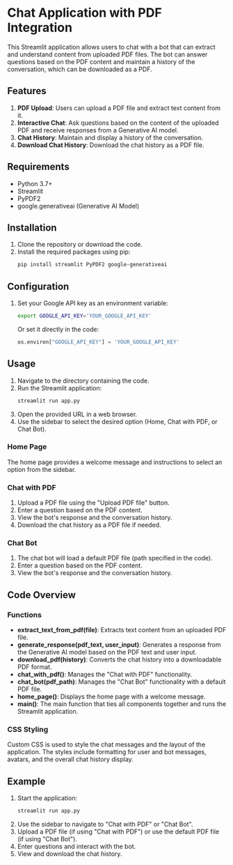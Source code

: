# Chat Application with PDF Integration

This Streamlit application allows users to chat with a bot that can extract and understand content from uploaded PDF files. The bot can answer questions based on the PDF content and maintain a history of the conversation, which can be downloaded as a PDF.

## Features

1. **PDF Upload**: Users can upload a PDF file and extract text content from it.
2. **Interactive Chat**: Ask questions based on the content of the uploaded PDF and receive responses from a Generative AI model.
3. **Chat History**: Maintain and display a history of the conversation.
4. **Download Chat History**: Download the chat history as a PDF file.

## Requirements

- Python 3.7+
- Streamlit
- PyPDF2
- google.generativeai (Generative AI Model)

## Installation

1. Clone the repository or download the code.
2. Install the required packages using pip:
    ```bash
    pip install streamlit PyPDF2 google-generativeai
    ```

## Configuration

1. Set your Google API key as an environment variable:
    ```bash
    export GOOGLE_API_KEY='YOUR_GOOGLE_API_KEY'
    ```
    Or set it directly in the code:
    ```python
    os.environ["GOOGLE_API_KEY"] = 'YOUR_GOOGLE_API_KEY'
    ```

## Usage

1. Navigate to the directory containing the code.
2. Run the Streamlit application:
    ```bash
    streamlit run app.py
    ```
3. Open the provided URL in a web browser.
4. Use the sidebar to select the desired option (Home, Chat with PDF, or Chat Bot).

### Home Page

The home page provides a welcome message and instructions to select an option from the sidebar.

### Chat with PDF

1. Upload a PDF file using the "Upload PDF file" button.
2. Enter a question based on the PDF content.
3. View the bot's response and the conversation history.
4. Download the chat history as a PDF file if needed.

### Chat Bot

1. The chat bot will load a default PDF file (path specified in the code).
2. Enter a question based on the PDF content.
3. View the bot's response and the conversation history.

## Code Overview

### Functions

- **extract_text_from_pdf(file)**: Extracts text content from an uploaded PDF file.
- **generate_response(pdf_text, user_input)**: Generates a response from the Generative AI model based on the PDF text and user input.
- **download_pdf(history)**: Converts the chat history into a downloadable PDF format.
- **chat_with_pdf()**: Manages the "Chat with PDF" functionality.
- **chat_bot(pdf_path)**: Manages the "Chat Bot" functionality with a default PDF file.
- **home_page()**: Displays the home page with a welcome message.
- **main()**: The main function that ties all components together and runs the Streamlit application.

### CSS Styling

Custom CSS is used to style the chat messages and the layout of the application. The styles include formatting for user and bot messages, avatars, and the overall chat history display.

## Example

1. Start the application:
    ```bash
    streamlit run app.py
    ```
2. Use the sidebar to navigate to "Chat with PDF" or "Chat Bot".
3. Upload a PDF file (if using "Chat with PDF") or use the default PDF file (if using "Chat Bot").
4. Enter questions and interact with the bot.
5. View and download the chat history.

